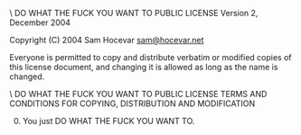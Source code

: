 \            DO WHAT THE FUCK YOU WANT TO PUBLIC LICENSE
                    Version 2, December 2004

 Copyright (C) 2004 Sam Hocevar <sam@hocevar.net>

 Everyone is permitted to copy and distribute verbatim or modified
 copies of this license document, and changing it is allowed as long
 as the name is changed.

\            DO WHAT THE FUCK YOU WANT TO PUBLIC LICENSE
   TERMS AND CONDITIONS FOR COPYING, DISTRIBUTION AND MODIFICATION

  0. You just DO WHAT THE FUCK YOU WANT TO.
